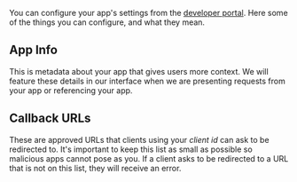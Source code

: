 You can configure your app's settings from the <a href="https://developer.bitski.com" target="_blank">developer portal</a>. Here some of the things you can configure, and what they mean.

## App Info

This is metadata about your app that gives users more context. We will feature these details in our interface when we are presenting requests from your app or referencing your app.

## Callback URLs

These are approved URLs that clients using your *client id* can ask to be redirected to. It's important to keep this list as small as possible so malicious apps cannot pose as you. If a client asks to be redirected to a URL that is not on this list, they will receive an error.
